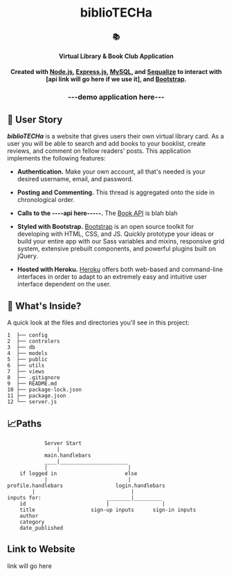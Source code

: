 # <p align="center">biblioTECHa
### <p align="center">📚</p>
#### <p align="center">Virtual Library & Book Club Application</p> 
#### <p align="center"> Created with [Node.js](https://nodejs.org/en/), [Express.js](https://expressjs.com/), [MySQL](https://www.mysql.com/), and [Sequalize](https://sequelize.org/) to interact with [api link will go here if we use it], and [Bootstrap](https://getbootstrap.com/).</p>

### <p align="center">---demo application here---</p>
## 📖 User Story
***biblioTECHa*** is a website that gives users their own virtual library card. As a user you will be able to search and add books to your booklist, create reviews, and comment on fellow readers' posts. This application implements the following features:
-  **Authentication.**  Make your own account, all that's needed is your desired username, email, and password.
-   **Posting and Commenting.**  This thread is aggregated onto the side in chronological order.
-   **Calls to the ----api here-----.**  The  [Book API](https://openweathermap.org/api)  is blah blah 

 - **Styled with Bootstrap.**  [Bootstrap](https://getbootstrap.com/)  is an open source toolkit for developing with HTML, CSS, and JS. Quickly prototype your ideas or build your entire app with our Sass variables and mixins, responsive grid system, extensive prebuilt components, and powerful plugins built on jQuery.
 - **Hosted with Heroku.**  [Heroku](https://www.heroku.com/)  offers both web-based and command-line interfaces in order to adapt to an extremely easy and intuitive user interface dependent on the user.

## 🤔 What's Inside?

A quick look at the files and directories you'll see in this project:
```
1  ├── config
2  ├── controlers
3  ├── db
4  ├── models
5  ├── public
6  ├── utils
7  ├── views
8  ├── .gitignore
9  ├── README.md
10 ├── package-lock.json 
11 ├── package.json
12 └── server.js
```
## 📈Paths                
                Server Start
                    |
                main.handlebars
                ____|______________________
                |                          |
        if logged in                      else
                |                          |
    profile.handlebars                 login.handlebars
            |                               |
    inputs for:                     ________|_________
        id                          |                 |
        title                  sign-up inputs      sign-in inputs
        author
        category
        date_published

## Link to Website
link will go here
